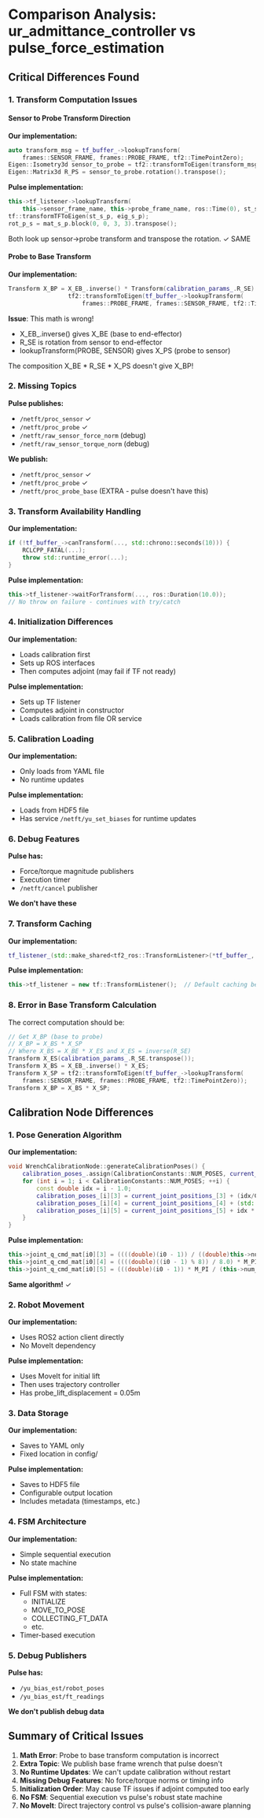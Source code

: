 # Comparison Analysis: ur_admittance_controller vs pulse_force_estimation

## Critical Differences Found

### 1. Transform Computation Issues

#### Sensor to Probe Transform Direction
**Our implementation:**
```cpp
auto transform_msg = tf_buffer_->lookupTransform(
    frames::SENSOR_FRAME, frames::PROBE_FRAME, tf2::TimePointZero);
Eigen::Isometry3d sensor_to_probe = tf2::transformToEigen(transform_msg);
Eigen::Matrix3d R_PS = sensor_to_probe.rotation().transpose();
```

**Pulse implementation:**
```cpp
this->tf_listener->lookupTransform(
    this->sensor_frame_name, this->probe_frame_name, ros::Time(0), st_s_p);
tf::transformTFToEigen(st_s_p, eig_s_p);
rot_p_s = mat_s_p.block(0, 0, 3, 3).transpose();
```

Both look up sensor→probe transform and transpose the rotation. ✓ SAME

#### Probe to Base Transform
**Our implementation:**
```cpp
Transform X_BP = X_EB_.inverse() * Transform(calibration_params_.R_SE) * 
                 tf2::transformToEigen(tf_buffer_->lookupTransform(
                     frames::PROBE_FRAME, frames::SENSOR_FRAME, tf2::TimePointZero));
```

**Issue**: This math is wrong! 
- X_EB_.inverse() gives X_BE (base to end-effector)
- R_SE is rotation from sensor to end-effector
- lookupTransform(PROBE, SENSOR) gives X_PS (probe to sensor)

The composition X_BE * R_SE * X_PS doesn't give X_BP!

### 2. Missing Topics

**Pulse publishes:**
- `/netft/proc_sensor` ✓
- `/netft/proc_probe` ✓
- `/netft/raw_sensor_force_norm` (debug)
- `/netft/raw_sensor_torque_norm` (debug)

**We publish:**
- `/netft/proc_sensor` ✓
- `/netft/proc_probe` ✓
- `/netft/proc_probe_base` (EXTRA - pulse doesn't have this)

### 3. Transform Availability Handling

**Our implementation:**
```cpp
if (!tf_buffer_->canTransform(..., std::chrono::seconds(10))) {
    RCLCPP_FATAL(...);
    throw std::runtime_error(...);
}
```

**Pulse implementation:**
```cpp
this->tf_listener->waitForTransform(..., ros::Duration(10.0));
// No throw on failure - continues with try/catch
```

### 4. Initialization Differences

**Our implementation:**
- Loads calibration first
- Sets up ROS interfaces
- Then computes adjoint (may fail if TF not ready)

**Pulse implementation:**
- Sets up TF listener
- Computes adjoint in constructor
- Loads calibration from file OR service

### 5. Calibration Loading

**Our implementation:**
- Only loads from YAML file
- No runtime updates

**Pulse implementation:**
- Loads from HDF5 file
- Has service `/netft/yu_set_biases` for runtime updates

### 6. Debug Features

**Pulse has:**
- Force/torque magnitude publishers
- Execution timer
- `/netft/cancel` publisher

**We don't have these**

### 7. Transform Caching

**Our implementation:**
```cpp
tf_listener_(std::make_shared<tf2_ros::TransformListener>(*tf_buffer_, this, true))  // true enables caching
```

**Pulse implementation:**
```cpp
this->tf_listener = new tf::TransformListener();  // Default caching behavior
```

### 8. Error in Base Transform Calculation

The correct computation should be:
```cpp
// Get X_BP (base to probe)
// X_BP = X_BS * X_SP
// Where X_BS = X_BE * X_ES and X_ES = inverse(R_SE)
Transform X_ES(calibration_params_.R_SE.transpose()); 
Transform X_BS = X_EB_.inverse() * X_ES;
Transform X_SP = tf2::transformToEigen(tf_buffer_->lookupTransform(
    frames::SENSOR_FRAME, frames::PROBE_FRAME, tf2::TimePointZero));
Transform X_BP = X_BS * X_SP;
```

## Calibration Node Differences

### 1. Pose Generation Algorithm

**Our implementation:**
```cpp
void WrenchCalibrationNode::generateCalibrationPoses() {
    calibration_poses_.assign(CalibrationConstants::NUM_POSES, current_joint_positions_);
    for (int i = 1; i < CalibrationConstants::NUM_POSES; ++i) {
        const double idx = i - 1.0;
        calibration_poses_[i][3] = current_joint_positions_[3] + (idx/CalibrationConstants::NUM_POSES) * M_PI/3.0 - M_PI/6.0;
        calibration_poses_[i][4] = current_joint_positions_[4] + (std::fmod(idx, 8.0)/8.0) * M_PI/3.0 - M_PI/6.0;
        calibration_poses_[i][5] = current_joint_positions_[5] + idx * M_PI/CalibrationConstants::NUM_POSES - M_PI/2.0;
    }
}
```

**Pulse implementation:**
```cpp
this->joint_q_cmd_mat[i0][3] = ((((double)(i0 - 1)) / ((double)this->num_robot_poses)) * M_PI / 3.0) - (M_PI / 6.0) + wrist_1_q_val;
this->joint_q_cmd_mat[i0][4] = ((((double)((i0 - 1) % 8)) / 8.0) * M_PI / 3.0) - (M_PI / 6.0) + wrist_2_q_val;
this->joint_q_cmd_mat[i0][5] = (((double)(i0 - 1)) * M_PI / (this->num_robot_poses)) - (M_PI / 2.0) + wrist_3_q_val;
```

**Same algorithm!** ✓

### 2. Robot Movement

**Our implementation:**
- Uses ROS2 action client directly
- No MoveIt dependency

**Pulse implementation:**
- Uses MoveIt for initial lift
- Then uses trajectory controller
- Has probe_lift_displacement = 0.05m

### 3. Data Storage

**Our implementation:**
- Saves to YAML only
- Fixed location in config/

**Pulse implementation:**
- Saves to HDF5 file
- Configurable output location
- Includes metadata (timestamps, etc.)

### 4. FSM Architecture

**Our implementation:**
- Simple sequential execution
- No state machine

**Pulse implementation:**
- Full FSM with states:
  - INITIALIZE
  - MOVE_TO_POSE
  - COLLECTING_FT_DATA
  - etc.
- Timer-based execution

### 5. Debug Publishers

**Pulse has:**
- `/yu_bias_est/robot_poses`
- `/yu_bias_est/ft_readings`

**We don't publish debug data**

## Summary of Critical Issues

1. **Math Error**: Probe to base transform computation is incorrect
2. **Extra Topic**: We publish base frame wrench that pulse doesn't
3. **No Runtime Updates**: We can't update calibration without restart
4. **Missing Debug Features**: No force/torque norms or timing info
5. **Initialization Order**: May cause TF issues if adjoint computed too early
6. **No FSM**: Sequential execution vs pulse's robust state machine
7. **No MoveIt**: Direct trajectory control vs pulse's collision-aware planning